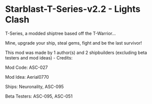 # Starblast-T-Series-v2.2 - Lights Clash
T-Series, a modded shiptree based off the T-Warrior...

Mine, upgrade your ship, steal gems, fight and be the last survivor!

This mod was made by 1 author(s) and 2 shipbuilders (excluding beta testers and mod ideas) - Credits:

Mod Code: ASC-027

Mod Idea: Aerial0770

Ships: Neuronality, ASC-095

Beta Testers: ASC-095, ASC-051
